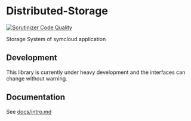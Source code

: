 # Distributed-Storage

[![Scrutinizer Code Quality](https://scrutinizer-ci.com/g/symcloud/distributed-storage/badges/quality-score.png?b=master)](https://scrutinizer-ci.com/g/symcloud/distributed-storage/?branch=master)

Storage System of symcloud application

## Development

This library is currently under heavy development and the interfaces can change without warning.

## Documentation

See [docs/intro.md](https://github.com/symcloud/distributed-storage/blob/master/doc/README.md)
